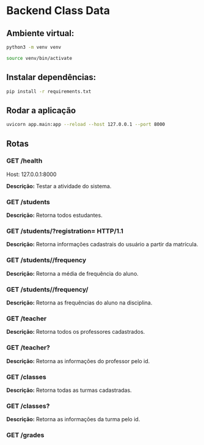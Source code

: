 # Backend Class Data

## Ambiente virtual:

```bash
python3 -m venv venv
```

```bash
source venv/bin/activate
```

## Instalar dependências:

```bash
pip install -r requirements.txt
```

## Rodar a aplicação

```bash
uvicorn app.main:app --reload --host 127.0.0.1 --port 8000
```

## Rotas

### GET /health
Host: 127.0.0.1:8000

**Descrição:** Testar a atividade do sistema.

### GET /students

**Descrição:** Retorna todos estudantes.

### GET /students/?registration=<matricula> HTTP/1.1

**Descrição:** Retorna informações cadastrais do usuário a partir da matrícula.

### GET /students/<matricula>/frequency

**Descrição:** Retorna a média de frequência do aluno.

### GET /students/<matricula>/frequency/<disciplina>

**Descrição:** Retorna as frequências do aluno na disciplina.

### GET /teacher

**Descrição:** Retorna todos os professores cadastrados.

### GET /teacher?<id>

**Descrição:** Retorna as informações do professor pelo id.

### GET /classes

**Descrição:** Retorna todas as turmas cadastradas.

### GET /classes?<id>

**Descrição:** Retorna as informações da turma pelo id.


### GET /grades